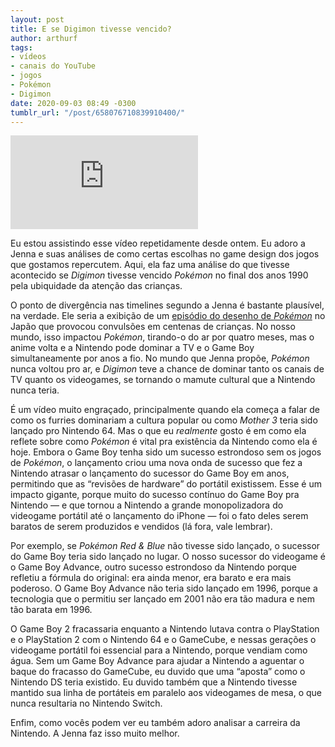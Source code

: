 ```yaml
---
layout: post
title: E se Digimon tivesse vencido?
author: arthurf
tags:
- vídeos
- canais do YouTube
- jogos
- Pokémon
- Digimon
date: 2020-09-03 08:49 -0300
tumblr_url: "/post/658076710839910400/"
---
```

<iframe class="full-width" src="https://www.youtube.com/embed/Ooq3GXLP2TY" frameborder="0" allow="accelerometer; autoplay; encrypted-media; gyroscope; picture-in-picture" allowfullscreen></iframe>

Eu estou assistindo esse vídeo repetidamente desde ontem. Eu adoro a Jenna e suas análises de como certas escolhas no game design dos jogos que gostamos repercutem. Aqui, ela faz uma análise do que tivesse acontecido se *Digimon* tivesse vencido *Pokémon* no final dos anos 1990 pela ubiquidade da atenção das crianças.

O ponto de divergência nas timelines segundo a Jenna é bastante plausível, na verdade. Ele seria a exibição de um [episódio do desenho de *Pokémon*](https://pt.wikipedia.org/wiki/Dennō_Senshi_Porygon) no Japão que provocou convulsões em centenas de crianças. No nosso mundo, isso impactou *Pokémon*, tirando-o do ar por quatro meses, mas o anime volta e a Nintendo pode dominar a TV e o Game Boy simultaneamente por anos a fio. No mundo que Jenna propõe, *Pokémon* nunca voltou pro ar, e *Digimon* teve a chance de dominar tanto os canais de TV quanto os videogames, se tornando o mamute cultural que a Nintendo nunca teria.

É um vídeo muito engraçado, principalmente quando ela começa a falar de como os furries dominariam a cultura popular ou como *Mother 3* teria sido lançado pro Nintendo 64. Mas o que eu *realmente* gosto é em como ela reflete sobre como *Pokémon* é vital pra existência da Nintendo como ela é hoje. Embora o Game Boy tenha sido um sucesso estrondoso sem os jogos de *Pokémon*, o lançamento criou uma nova onda de sucesso que fez a Nintendo atrasar o lançamento do sucessor do Game Boy em anos, permitindo que as “revisões de hardware” do portátil existissem. Esse é um impacto gigante, porque muito do sucesso contínuo do Game Boy pra Nintendo — e que tornou a Nintendo a grande monopolizadora do videogame portátil até o lançamento do iPhone — foi o fato deles serem baratos de serem produzidos e vendidos (lá fora, vale lembrar).

Por exemplo, se *Pokémon Red & Blue* não tivesse sido lançado, o sucessor do Game Boy teria sido lançado no lugar. O nosso sucessor do videogame é o Game Boy Advance, outro sucesso estrondoso da Nintendo porque refletiu a fórmula do original: era ainda menor, era barato e era mais poderoso. O Game Boy Advance não teria sido lançado em 1996, porque a tecnologia que o permitiu ser lançado em 2001 não era tão madura e nem tão barata em 1996.

O Game Boy 2 fracassaria enquanto a Nintendo lutava contra o PlayStation e o PlayStation 2 com o Nintendo 64 e o GameCube, e nessas gerações o videogame portátil foi essencial para a Nintendo, porque vendiam como água. Sem um Game Boy Advance para ajudar a Nintendo a aguentar o baque do fracasso do GameCube, eu duvido que uma “aposta” como o Nintendo DS teria existido. Eu duvido também que a Nintendo tivesse mantido sua linha de portáteis em paralelo aos videogames de mesa, o que nunca resultaria no Nintendo Switch.

Enfim, como vocês podem ver eu também adoro analisar a carreira da Nintendo. A Jenna faz isso muito melhor.
